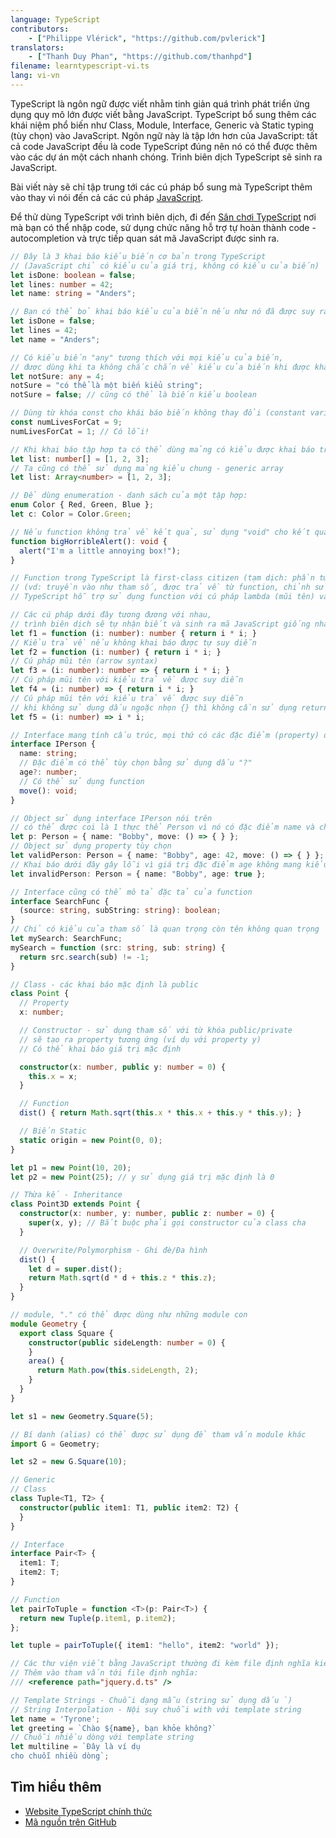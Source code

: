 ```yaml
---
language: TypeScript
contributors:
    - ["Philippe Vlérick", "https://github.com/pvlerick"]
translators:
    - ["Thanh Duy Phan", "https://github.com/thanhpd"]
filename: learntypescript-vi.ts
lang: vi-vn
---
```


TypeScript là ngôn ngữ được viết nhằm tinh giản quá trình phát triển ứng dụng quy mô lớn được viết bằng JavaScript.
TypeScript bổ sung thêm các khái niệm phổ biến như Class, Module, Interface, Generic và Static typing (tùy chọn) vào JavaScript.
Ngôn ngữ này là tập lớn hơn của JavaScript: tất cả code JavaScript đều là code TypeScript đúng nên nó có thể được thêm vào các dự án một cách nhanh chóng. Trình biên dịch TypeScript sẽ sinh ra JavaScript.

Bài viết này sẽ chỉ tập trung tới các cú pháp bổ sung mà TypeScript thêm vào thay vì nói đến cả các cú pháp [JavaScript](javascript-vi.html.markdown).

Để thử dùng TypeScript với trình biên dịch, đi đến [Sân chơi TypeScript](https://www.typescriptlang.org/play) nơi mà bạn có thể nhập code, sử dụng chức năng hỗ trợ tự hoàn thành code - autocompletion và trực tiếp quan sát mã JavaScript được sinh ra.

```ts
// Đây là 3 khai báo kiểu biến cơ bản trong TypeScript
// (JavaScript chỉ có kiểu của giá trị, không có kiểu của biến)
let isDone: boolean = false;
let lines: number = 42;
let name: string = "Anders";

// Bạn có thể bỏ khai báo kiểu của biến nếu như nó đã được suy ra từ kiểu giá trị cơ bản
let isDone = false;
let lines = 42;
let name = "Anders";

// Có kiểu biến "any" tương thích với mọi kiểu của biến,
// được dùng khi ta không chắc chắn về kiểu của biến khi được khai báo
let notSure: any = 4;
notSure = "có thể là một biến kiểu string";
notSure = false; // cũng có thể là biến kiểu boolean

// Dùng từ khóa const cho khái báo biến không thay đổi (constant variable)
const numLivesForCat = 9;
numLivesForCat = 1; // Có lỗi!

// Khi khai báo tập hợp ta có thể dùng mảng có kiểu được khai báo trước - typed array
let list: number[] = [1, 2, 3];
// Ta cũng có thể sử dụng mảng kiểu chung - generic array
let list: Array<number> = [1, 2, 3];

// Để dùng enumeration - danh sách của một tập hợp:
enum Color { Red, Green, Blue };
let c: Color = Color.Green;

// Nếu function không trả về kết quả, sử dụng "void" cho kết quả trả về
function bigHorribleAlert(): void {
  alert("I'm a little annoying box!");
}

// Function trong TypeScript là first-class citizen (tạm dịch: phần tử hạng nhất), hỗ trợ thao tác tới các thực thể khác
// (vd: truyền vào như tham số, được trả về từ function, chỉnh sửa, gán vào một biến)
// TypeScript hỗ trợ sử dụng function với cú pháp lambda (mũi tên) và suy luận kiểu trả về

// Các cú pháp dưới đây tương đương với nhau,
// trình biên dịch sẽ tự nhận biết và sinh ra mã JavaScript giống nhau
let f1 = function (i: number): number { return i * i; }
// Kiểu trả về nếu không khai báo được tự suy diễn
let f2 = function (i: number) { return i * i; }
// Cú pháp mũi tên (arrow syntax)
let f3 = (i: number): number => { return i * i; }
// Cú pháp mũi tên với kiểu trả về được suy diễn
let f4 = (i: number) => { return i * i; }
// Cú pháp mũi tên với kiểu trả về được suy diễn
// khi không sử dụng dấu ngoặc nhọn {} thì không cần sử dụng return
let f5 = (i: number) => i * i;

// Interface mang tính cấu trúc, mọi thứ có các đặc điểm (property) đều tương thích
interface IPerson {
  name: string;
  // Đặc điểm có thể tùy chọn bằng sử dụng dấu "?"
  age?: number;
  // Có thể sử dụng function
  move(): void;
}

// Object sử dụng interface IPerson nói trên
// có thể được coi là 1 thực thể Person vì nó có đặc điểm name và chức năng move
let p: Person = { name: "Bobby", move: () => { } };
// Object sử dụng property tùy chọn
let validPerson: Person = { name: "Bobby", age: 42, move: () => { } };
// Khai báo dưới đây gây lỗi vì giá trị đặc điểm age không mang kiểu number
let invalidPerson: Person = { name: "Bobby", age: true };

// Interface cũng có thể mô tả đặc tả của function
interface SearchFunc {
  (source: string, subString: string): boolean;
}
// Chỉ có kiểu của tham số là quan trọng còn tên không quan trọng
let mySearch: SearchFunc;
mySearch = function (src: string, sub: string) {
  return src.search(sub) != -1;
}

// Class - các khai báo mặc định là public
class Point {
  // Property
  x: number;

  // Constructor - sử dụng tham số với từ khóa public/private
  // sẽ tạo ra property tương ứng (ví dụ với property y)
  // Có thể khai báo giá trị mặc định

  constructor(x: number, public y: number = 0) {
    this.x = x;
  }

  // Function
  dist() { return Math.sqrt(this.x * this.x + this.y * this.y); }

  // Biến Static
  static origin = new Point(0, 0);
}

let p1 = new Point(10, 20);
let p2 = new Point(25); // y sử dụng giá trị mặc định là 0

// Thừa kế - Inheritance
class Point3D extends Point {
  constructor(x: number, y: number, public z: number = 0) {
    super(x, y); // Bắt buộc phải gọi constructor của class cha
  }

  // Overwrite/Polymorphism - Ghi đè/Đa hình
  dist() {
    let d = super.dist();
    return Math.sqrt(d * d + this.z * this.z);
  }
}

// module, "." có thể được dùng như những module con
module Geometry {
  export class Square {
    constructor(public sideLength: number = 0) {
    }
    area() {
      return Math.pow(this.sideLength, 2);
    }
  }
}

let s1 = new Geometry.Square(5);

// Bí danh (alias) có thể được sử dụng để tham vấn module khác
import G = Geometry;

let s2 = new G.Square(10);

// Generic
// Class
class Tuple<T1, T2> {
  constructor(public item1: T1, public item2: T2) {
  }
}

// Interface
interface Pair<T> {
  item1: T;
  item2: T;
}

// Function
let pairToTuple = function <T>(p: Pair<T>) {
  return new Tuple(p.item1, p.item2);
};

let tuple = pairToTuple({ item1: "hello", item2: "world" });

// Các thư viện viết bằng JavaScript thường đi kèm file định nghĩa kiểu để có thể sử dụng cho TypeScript
// Thêm vào tham vấn tới file định nghĩa:
/// <reference path="jquery.d.ts" />

// Template Strings - Chuỗi dạng mẫu (string sử dụng dấu `)
// String Interpolation - Nội suy chuỗi with với template string
let name = 'Tyrone';
let greeting = `Chào ${name}, bạn khỏe không?`
// Chuỗi nhiều dòng với template string
let multiline = `Đây là ví dụ
cho chuỗi nhiều dòng`;
```

## Tìm hiểu thêm

* [Website TypeScript chính thức](https://www.typescriptlang.org/)
* [Mã nguồn trên GitHub](https://github.com/microsoft/TypeScript)
